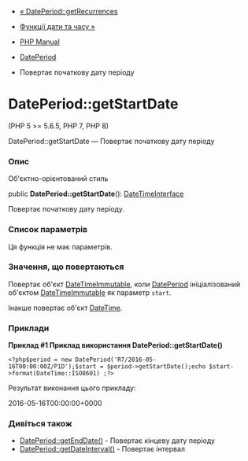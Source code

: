 - [« DatePeriod::getRecurrences](dateperiod.getrecurrences.md)
- [Функції дати та часу »](ref.datetime.md)

- [PHP Manual](index.md)
- [DatePeriod](class.dateperiod.md)
- Повертає початкову дату періоду

# DatePeriod::getStartDate

(PHP 5 \>= 5.6.5, PHP 7, PHP 8)

DatePeriod::getStartDate — Повертає початкову дату періоду

### Опис

Об'єктно-орієнтований стиль

public **DatePeriod::getStartDate**():
[DateTimeInterface](class.datetimeinterface.md)

Повертає початкову дату періоду.

### Список параметрів

Ця функція не має параметрів.

### Значення, що повертаються

Повертає об'єкт [DateTimeImmutable](class.datetimeimmutable.md),
коли [DatePeriod](class.dateperiod.md) ініціалізований об'єктом
[DateTimeImmutable](class.datetimeimmutable.md) як параметр
`start`.

Інакше повертає об'єкт [DateTime](class.datetime.md).

### Приклади

**Приклад #1 Приклад використання **DatePeriod::getStartDate()****

` <?php$period = new DatePeriod('R7/2016-05-16T00:00:00Z/P1D');$start = $period->getStartDate();echo $start->format(DateTime::ISO8601) ;?> `

Результат виконання цього прикладу:

2016-05-16T00:00:00+0000

### Дивіться також

- [DatePeriod::getEndDate()](dateperiod.getenddate.md) - Повертає
кінцеву дату періоду
- [DatePeriod::getDateInterval()](dateperiod.getdateinterval.md) -
Повертає інтервал
